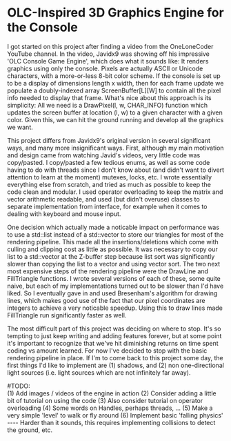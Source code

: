 # OLC-Inspired 3D Graphics Engine for the Console
I got started on this project after finding a video from the OneLoneCoder YouTube channel. In the video, Javidx9 was showing off his impressive 'OLC Console Game Engine', which does what it sounds like: It renders graphics using only the console. Pixels are actually ASCII or Unicode characters, with a more-or-less 8-bit color scheme. If the console is set up to be a display of dimensions length x width, then for each frame update we populate a doubly-indexed array ScreenBuffer[L][W] to contain all the pixel info needed to display that frame. What's nice about this approach is its simplicity: All we need is a DrawPixel(l, w, CHAR_INFO) function which updates the screen buffer at location (l, w) to a given character with a given color. Given this, we can hit the ground running and develop all the graphics we want.

This project differs from Javidx9's original version in several significant ways, and many more insignificant ways. First, although my main motivation and design came from watching Javid's videos, very little code was copy/pasted.  I copy/pasted a few tedious enums, as well as some code having to do with threads since I don't know about (and didn't want to divert attention to learn at the moment) mutexes, locks, etc.  I wrote essentially everything else from scratch, and tried as much as possible to keep the code clean and modular.  I used operator overloading to keep the matrix and vector arithmetic readable, and used (but didn't overuse) classes to separate implementation from interface, for example when it comes to dealing with keyboard and mouse input.

One decision which actually made a noticable impact on performance was to use a std::list instead of a std::vector to store our triangles for most of the rendering pipeline.  This made all the insertions/deletions which come with culling and clipping cost as little as possible.  It was necessary to copy our list to a std::vector at the Z-buffer step because list sort was significantly slower than copying the list to a vector and using vector sort.  The two next most expensive steps of the rendering pipeline were the DrawLine and FillTriangle functions.  I wrote several versions of each of these, some quite naive, but each of my implementations turned out to be slower than I'd have liked.  So I eventually gave in and used Bresenham's algorithm for drawing lines, which makes good use of the fact that our pixel coordinates are integers to achieve a very noticable speedup.  Using this to draw lines made FillTriangle run significantly faster as well.

The most difficult part of this project was deciding on where to stop.  It's so tempting to just keep writing and adding features forever, but at some point it's important to recognize that we've hit diminishing returns on time spent coding vs amount learned.  For now I've decided to stop with the basic rendering pipeline in place.  If I'm to come back to this project some day, the first things I'd like to implement are (1) shadows, and (2) non one-directional light sources (i.e. light sources which are not infinitely far away).

#TODO:  
(1) Add images / videos of the engine in action
(2) Consider adding a little bit of tutorial on using the code
(3) Also consider tutorial on operator overloading
(4) Some words on Handles, perhaps threads, ...
(5) Make a very simple 'level' to walk or fly around
(6) Implement basic 'falling physics' ---- Harder than it sounds, this requires implementing collisions to detect the ground, etc.
